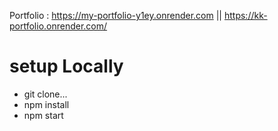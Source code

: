 Portfolio : https://my-portfolio-y1ey.onrender.com || https://kk-portfolio.onrender.com/


#  setup Locally
*  git clone...
*  npm install
*  npm start

